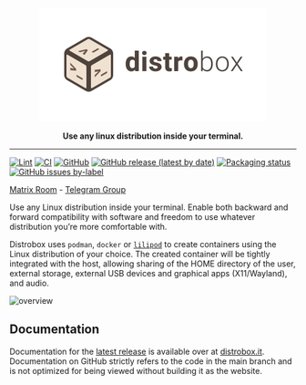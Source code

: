 <p align="center">
  <picture>
    <source media="(prefers-color-scheme: dark)" srcset="static/assets/brand/png/distrobox-dark.png" />
    <img alt="Distrobox logo" src="static/assets/brand/png/distrobox-light.png" width="400" height="200" />
  </picture>
</p>

<p align="center">
  <strong>Use any linux distribution inside your terminal.</strong>
</p>

---

[![Lint](https://github.com/89luca89/distrobox/actions/workflows/main.yml/badge.svg)](https://github.com/89luca89/distrobox/actions/workflows/main.yml)
[![CI](https://github.com/89luca89/distrobox/actions/workflows/compatibility.yml/badge.svg)](https://github.com/89luca89/distrobox/actions/workflows/compatibility.yml)
[![GitHub](https://img.shields.io/github/license/89luca89/distrobox?color=blue)](https://github.com/89luca89/distrobox/blob/main/COPYING.md)
[![GitHub release (latest by date)](https://img.shields.io/github/v/release/89luca89/distrobox)](https://github.com/89luca89/distrobox/releases/latest)
[![Packaging status](https://repology.org/badge/tiny-repos/distrobox.svg)](https://repology.org/project/distrobox/versions)
[![GitHub issues by-label](https://img.shields.io/github/issues-search/89luca89/distrobox?query=is%3Aissue%20is%3Aopen%20label%3Abug%20-label%3Await-on-user%20&label=Open%20Bug%20Reports&color=red)](https://github.com/89luca89/distrobox/issues?q=is%3Aissue+is%3Aopen+label%3Abug+-label%3Await-on-user)

[Matrix Room](https://matrix.to/#/%23distrobox:matrix.org) - [Telegram Group](https://t.me/distrobox)

Use any Linux distribution inside your terminal. Enable both backward and forward compatibility with software and freedom to use whatever distribution you’re more comfortable with.

Distrobox uses `podman`, `docker` or [`lilipod`](https://github.com/89luca89/lilipod) to create containers using the Linux distribution of your choice. The created container will be tightly integrated with the host, allowing sharing of the HOME directory of the user, external storage, external USB devices and graphical apps (X11/Wayland), and audio.

![overview](https://user-images.githubusercontent.com/598882/144294862-f6684334-ccf4-4e5e-85f8-1d66210a0fff.png)

## Documentation

Documentation for the [latest release](https://github.com/89luca89/distrobox/releases/latest) is available over at [distrobox.it](https://distrobox.it). Documentation on GitHub strictly refers to the code in the main branch and is not optimized for being viewed without building it as the website.
